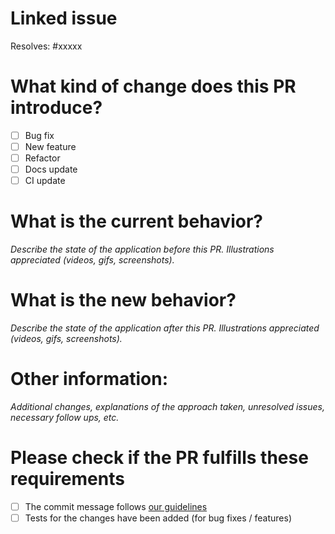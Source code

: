 # Linked issue

Resolves: #xxxxx

# What kind of change does this PR introduce?

- [ ] Bug fix
- [ ] New feature
- [ ] Refactor
- [ ] Docs update
- [ ] CI update

# What is the current behavior?

_Describe the state of the application before this PR. Illustrations appreciated (videos, gifs, screenshots)._

# What is the new behavior?

_Describe the state of the application after this PR. Illustrations appreciated (videos, gifs, screenshots)._

# Other information:

_Additional changes, explanations of the approach taken, unresolved issues, necessary follow ups, etc._

# Please check if the PR fulfills these requirements

- [ ] The commit message follows [our guidelines]('../CONTRIBUTING.md#guideline-commit-messages')
- [ ] Tests for the changes have been added (for bug fixes / features)
